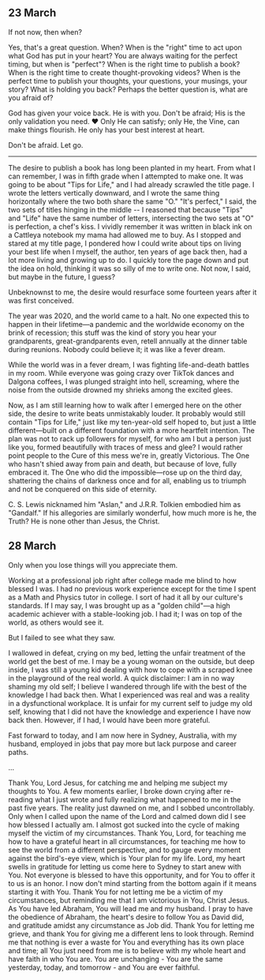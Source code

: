 ## 23 March

If not now, then when?

Yes, that's a great question. When? When is the "right" time to act upon what God has put in your heart? You are always waiting for the perfect timing, but when is "perfect"? When is the right time to publish a book? When is the right time to create thought-provoking videos? When is the perfect time to publish your thoughts, your questions, your musings, your story? What is holding you back? Perhaps the better question is, what are you afraid of?

God has given your voice back. He is with you. Don't be afraid; His is the only validation you need. ❤️ Only He can satisfy; only He, the Vine, can make things flourish. He only has your best interest at heart.

Don't be afraid. Let go.

---

The desire to publish a book has long been planted in my heart. From what I can remember, I was in fifth grade when I attempted to make one. It was going to be about "Tips for Life," and I had already scrawled the title page. I wrote the letters vertically downward, and I wrote the same thing horizontally where the two both share the same "O." "It's perfect," I said, the two sets of titles hinging in the middle -- I reasoned that because "Tips" and "Life" have the same number of letters, intersecting the two sets at "O" is perfection, a chef's kiss. I vividly remember it was written in black ink on a Cattleya notebook my mama had allowed me to buy. As I stopped and stared at my title page, I pondered how I could write about tips on living your best life when I myself, the author, ten years of age back then, had a lot more living and growing up to do. I quickly tore the page down and put the idea on hold, thinking it was so silly of me to write one. Not now, I said, but maybe in the future, I guess?

Unbeknownst to me, the desire would resurface some fourteen years after it was first conceived.

The year was 2020, and the world came to a halt. No one expected this to happen in their lifetime—a pandemic and the worldwide economy on the brink of recession; this stuff was the kind of story you hear your grandparents, great-grandparents even, retell annually at the dinner table during reunions. Nobody could believe it; it was like a fever dream.

While the world was in a fever dream, I was fighting life-and-death battles in my room. While everyone was going crazy over TikTok dances and Dalgona coffees, I was plunged straight into hell, screaming, where the noise from the outside drowned my shrieks among the excited glees.

Now, as I am still learning how to walk after I emerged here on the other side, the desire to write beats unmistakably louder. It probably would still contain "Tips for Life," just like my ten-year-old self hoped to, but just a little different—built on a different foundation with a more heartfelt intention. The plan was not to rack up followers for myself, for who am I but a person just like you, formed beautifully with traces of mess and glee? I would rather point people to the Cure of this mess we're in, greatly Victorious. The One who hasn't shied away from pain and death, but because of love, fully embraced it. The One who did the impossible—rose up on the third day, shattering the chains of darkness once and for all, enabling us to triumph and not be conquered on this side of eternity.

C. S. Lewis nicknamed him "Aslan," and J.R.R. Tolkien embodied him as "Gandalf." If his allegories are similarly wonderful, how much more is he, the Truth? He is none other than Jesus, the Christ.


## 28 March

Only when you lose things will you appreciate them.

Working at a professional job right after college made me blind to how blessed I was. I had no previous work experience except for the time I spent as a Math and Physics tutor in college. I sort of had it all by our culture's standards. If I may say, I was brought up as a "golden child"—a high academic achiever with a stable-looking job. I had it; I was on top of the world, as others would see it.

But I failed to see what they saw.

I wallowed in defeat, crying on my bed, letting the unfair treatment of the world get the best of me. I may be a young woman on the outside, but deep inside, I was still a young kid dealing with how to cope with a scraped knee in the playground of the real world. A quick disclaimer: I am in no way shaming my old self; I believe I wandered through life with the best of the knowledge I had back then. What I experienced was real and was a reality in a dysfunctional workplace. It is unfair for my current self to judge my old self, knowing that I did not have the knowledge and experience I have now back then. However, if I had, I would have been more grateful.

Fast forward to today, and I am now here in Sydney, Australia, with my husband, employed in jobs that pay more but lack purpose and career paths.

...

Thank You, Lord Jesus, for catching me and helping me subject my thoughts to You. A few moments earlier, I broke down crying after re-reading what I just wrote and fully realizing what happened to me in the past five years. The reality just dawned on me, and I sobbed uncontrollably. Only when I called upon the name of the Lord and calmed down did I see how blessed I actually am. I almost got sucked into the cycle of making myself the victim of my circumstances. Thank You, Lord, for teaching me how to have a grateful heart in all circumstances, for teaching me how to see the world from a different perspective, and to gauge every moment against the bird's-eye view, which is Your plan for my life. Lord, my heart swells in gratitude for letting us come here to Sydney to start anew with You. Not everyone is blessed to have this opportunity, and for You to offer it to us is an honor. I now don't mind starting from the bottom again if it means starting it with You. Thank You for not letting me be a victim of my circumstances, but reminding me that I am victorious in You, Christ Jesus. As You have led Abraham, You will lead me and my husband. I pray to have the obedience of Abraham, the heart's desire to follow You as David did, and gratitude amidst any circumstance as Job did. Thank You for letting me grieve, and thank You for giving me a different lens to look through. Remind me that nothing is ever a waste for You and everything has its own place and time; all You just need from me is to believe with my whole heart and have faith in who You are. You are unchanging - You are the same yesterday, today, and tomorrow - and You are ever faithful.
